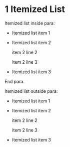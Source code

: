 # 1 Itemized List #

Itemized list inside para:

* Itemized list item 1

* Itemized list item 2

    item 2 line 2

    item 2 line 3

* Itemized list item 3

End para.

Itemized list outside para:

* Itemized list item 1

* Itemized list item 2

    item 2 line 2

    item 2 line 3

* Itemized list item 3

